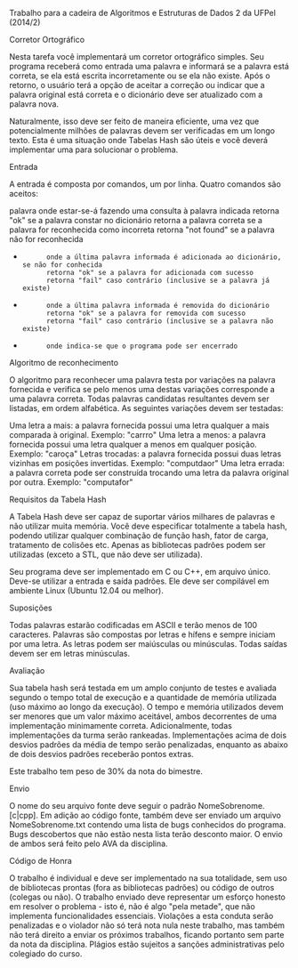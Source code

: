 Trabalho para a cadeira de Algoritmos e Estruturas de Dados 2 da UFPel (2014/2)

Corretor Ortográfico

Nesta tarefa você implementará um corretor ortográfico simples. Seu programa receberá como entrada uma palavra e informará se a palavra está correta, se ela está escrita incorretamente ou se ela não existe. Após o retorno, o usuário terá a opção de aceitar a correção ou indicar que a palavra original está correta e o dicionário deve ser atualizado com a palavra nova.

Naturalmente, isso deve ser feito de maneira eficiente, uma vez que potencialmente milhões de palavras devem ser verificadas em um longo texto. Esta é uma situação onde Tabelas Hash são úteis e você deverá implementar uma para solucionar o problema.

Entrada

A entrada é composta por comandos, um por linha. Quatro comandos são aceitos:

palavra		onde estar-se-á fazendo uma consulta à palavra indicada
        	retorna "ok" se a palavra constar no dicionário
        	retorna a palavra correta se a palavra for reconhecida como incorreta
        	retorna "not found" se a palavra não for reconhecida

+        	onde a última palavra informada é adicionada ao dicionário, se não for conhecida
	        retorna "ok" se a palavra for adicionada com sucesso
        	retorna "fail" caso contrário (inclusive se a palavra já existe)

-        	onde a última palavra informada é removida do dicionário
        	retorna "ok" se a palavra for removida com sucesso
        	retorna "fail" caso contrário (inclusive se a palavra não existe)

*        	onde indica-se que o programa pode ser encerrado

Algoritmo de reconhecimento

O algoritmo para reconhecer uma palavra testa por variações na palavra fornecida e verifica se pelo menos uma destas variações corresponde a uma palavra correta. Todas palavras candidatas resultantes devem ser listadas, em ordem alfabética. As seguintes variações devem ser testadas:

Uma letra a mais: a palavra fornecida possui uma letra qualquer a mais comparada à original. Exemplo: "carrro"
Uma letra a menos: a palavra fornecida possui uma letra qualquer a menos em qualquer posição. Exemplo: "caroça"
Letras trocadas: a palavra fornecida possui duas letras vizinhas em posições invertidas. Exemplo: "computdaor"
Uma letra errada: a palavra correta pode ser construída trocando uma letra da palavra original por outra. Exemplo: "computafor"

Requisitos da Tabela Hash

A Tabela Hash deve ser capaz de suportar vários milhares de palavras e não utilizar muita memória. Você deve especificar totalmente a tabela hash, podendo utilizar qualquer combinação de função hash, fator de carga, tratamento de colisões etc. Apenas as bibliotecas padrões podem ser utilizadas (exceto a STL, que não deve ser utilizada).

Seu programa deve ser implementado em C ou C++, em arquivo único.  Deve-se utilizar a entrada e saída padrões. Ele deve ser compilável em ambiente Linux (Ubuntu 12.04 ou melhor).

Suposições

Todas palavras estarão codificadas em ASCII e terão menos de 100 caracteres. Palavras são compostas por letras e hífens e sempre iniciam por uma letra. As letras podem ser maiúsculas ou minúsculas. Todas saídas devem ser em letras minúsculas.

Avaliação

Sua tabela hash será testada em um amplo conjunto de testes e avaliada segundo o tempo total de execução e a quantidade de memória utilizada (uso máximo ao longo da execução). O tempo e memória utilizados devem ser menores que um valor máximo aceitável, ambos decorrentes de uma implementação minimamente correta. Adicionalmente, todas implementações da turma serão rankeadas. Implementações acima de dois desvios padrões da média de tempo serão penalizadas, enquanto as abaixo de dois desvios padrões receberão pontos extras.

Este trabalho tem peso de 30% da nota do bimestre.

Envio

O nome do seu arquivo fonte deve seguir o padrão NomeSobrenome.[c|cpp]. Em adição ao código fonte, também deve ser enviado um arquivo NomeSobrenome.txt contendo uma lista de bugs conhecidos do programa. Bugs descobertos que não estão nesta lista terão desconto maior. O envio de ambos será feito pelo AVA da disciplina.

Código de Honra

O trabalho é individual e deve ser implementado na sua totalidade, sem uso de bibliotecas prontas (fora as bibliotecas padrões) ou código de outros (colegas ou não). O trabalho enviado deve representar um esforço honesto em resolver o problema - isto é, não é algo "pela metade", que não implementa funcionalidades essenciais. Violações a esta conduta serão penalizadas e o violador não só terá nota nula neste trabalho, mas também não terá direito a enviar os próximos trabalhos, ficando portanto sem parte da nota da disciplina. Plágios estão sujeitos a sanções administrativas pelo colegiado do curso.